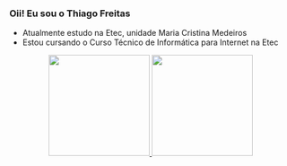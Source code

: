 ### Oii! Eu sou o Thiago Freitas

- Atualmente estudo na Etec, unidade Maria Cristina Medeiros
- Estou cursando o Curso Técnico de Informática para Internet na Etec

<div align="center">
  <a href="https://github.com/thifritas">
  <img height="180em" src="https://github-readme-stats.vercel.app/api?username=rafaballerini&show_icons=true&theme=dracula&include_all_commits=true&count_private=true"/>
  <img height="180em" src="https://github-readme-stats.vercel.app/api/top-langs/?username=rafaballerini&layout=compact&langs_count=7&theme=dracula"/>
</div>

